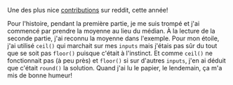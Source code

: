 Une des plus nice [contributions](https://www.reddit.com/r/adventofcode/comments/rawxad/2021_day_7_part_2_i_wrote_a_paper_on_todays/?utm_source=share&utm_medium=web2x&context=3) sur reddit, cette année!

Pour l'histoire, pendant la première partie, je me suis trompé et j'ai commencé par prendre la moyenne au lieu du médian. À la lecture de la seconde partie, j'ai reconnu la moyenne dans l'exemple. Pour mon étoile, j'ai utilisé `ceil()` qui marchait sur mes `inputs` mais j'étais pas sûr du tout que se soit pas `floor()` puisque c'était à l'instinct. Et comme `ceil()` ne fonctionnait pas (à peu près) et `floor()` si sur d'autres `inputs`, j'en ai déduit que c'était `round()` la solution. Quand j'ai lu le papier, le lendemain, ça m'a mis de bonne humeur!
